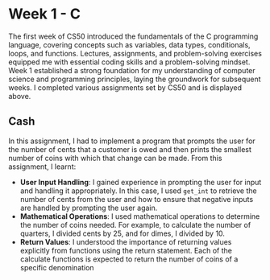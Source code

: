 # Week 1 - C
The first week of CS50  introduced the fundamentals of the C programming language, covering concepts such as variables,
data types, conditionals, loops, and functions.  Lectures, assignments, and problem-solving exercises equipped me with 
essential coding skills and a problem-solving mindset.  Week 1 established a strong foundation for my understanding of 
computer science and programming principles, laying the groundwork for subsequent weeks. I completed various assignments
set by CS50 and is displayed above.
## Cash
In this assignment, I had to implement a program that prompts the user for the number of cents that a customer is owed and then 
prints the smallest number of coins with which that change can be made. From this assignment, I learnt:
- **User Input Handling**: I gained experience in prompting the user for input and handling it appropriately. In this case, I used `get_int` to retrieve the number of cents from the user and how to ensure that negative inputs are handled by prompting the user again.
- **Mathematical Operations**: I used mathematical operations to determine the number of coins needed. For example, to calculate the number of quarters, I divided cents by 25, and for dimes, I divided by 10.
- **Return Values**: I understood the importance of returning values explicitly from functions using the return statement. Each of the calculate functions is expected to return the number of coins of a specific denomination


## 
